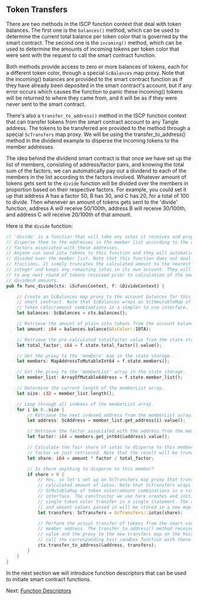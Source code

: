 ## Token Transfers

There are two methods in the ISCP function context that deal with token balances. The
first one is the `balances()` method, which can be used to determine the current total
balance per token color that is governed by the smart contract. The second one is
the `incoming()` method, which can be used to determine the amounts of incoming tokens per
token color that were sent with the request to call the smart contract function.

Both methods provide access to zero or more balances of tokens, each for a different token
color, through a special `ScBalances` map proxy. Note that the incoming() balances are
provided to the smart contract function as if they have already been deposited in the
smart contract's account, but if any error occurs which causes the function to panic these
incoming() tokens will be returned to where they came from, and it will be as if they were
never sent to the smart contract.

There's also a `transfer_to_address()` method in the ISCP function context that can
transfer tokens from the smart contract account to any Tangle address. The tokens to be
transferred are provided to the method through a special `ScTransfers` map proxy. We will
be using the transfer_to_address() method in the dividend example to disperse the incoming
tokens to the member addresses.

The idea behind the dividend smart contract is that once we have set up the list of
members, consisting of address/factor pairs, and knowing the total sum of the factors, we
can automatically pay out a dividend to each of the members in the list according to the
factors involved. Whatever amount of tokens gets sent to the `divide` function will be
divided over the members in proportion based on their respective factors. For example, you
could set it up that address A has a factor 50, B has 30, and C has 20, for a total of 100
to divide. Then whenever an amount of tokens gets sent to the 'divide' function, address A
will receive 50/100th, address B will receive 30/100th, and address C will receive
20/100th of that amount.

Here is the `divide` function:

```rust
// 'divide' is a function that will take any iotas it receives and properly
// disperse them to the addresses in the member list according to the dispersion
// factors associated with these addresses.
// Anyone can send iota tokens to this function and they will automatically be
// divided over the member list. Note that this function does not deal with
// fractions. It simply truncates the calculated amount to the nearest lower
// integer and keeps any remaining iotas in its own account. They will be added
// to any next round of tokens received prior to calculation of the new
// dividend amounts.
pub fn func_divide(ctx: &ScFuncContext, f: &DivideContext) {

    // Create an ScBalances map proxy to the account balances for this
    // smart contract. Note that ScBalances wraps an ScImmutableMap of
    // token color/amount combinations in a simpler to use interface.
    let balances: ScBalances = ctx.balances();

    // Retrieve the amount of plain iota tokens from the account balance.
    let amount: i64 = balances.balance(&ScColor::IOTA);

    // Retrieve the pre-calculated totalFactor value from the state storage.
    let total_factor: i64 = f.state.total_factor().value();

    // Get the proxy to the 'members' map in the state storage.
    let members: MapAddressToMutableInt64 = f.state.members();

    // Get the proxy to the 'memberList' array in the state storage.
    let member_list: ArrayOfMutableAddress = f.state.member_list();

    // Determine the current length of the memberList array.
    let size: i32 = member_list.length();

    // Loop through all indexes of the memberList array.
    for i in 0..size {
        // Retrieve the next indexed address from the memberList array.
        let address: ScAddress = member_list.get_address(i).value();

        // Retrieve the factor associated with the address from the members map.
        let factor: i64 = members.get_int64(&address).value();

        // Calculate the fair share of iotas to disperse to this member based on the
        // factor we just retrieved. Note that the result will be truncated.
        let share: i64 = amount * factor / total_factor;

        // Is there anything to disperse to this member?
        if share > 0 {
            // Yes, so let's set up an ScTransfers map proxy that transfers the
            // calculated amount of iotas. Note that ScTransfers wraps an
            // ScMutableMap of token color/amount combinations in a simpler to use
            // interface. The constructor we use here creates and initializes a
            // single token color transfer in a single statement. The actual color
            // and amount values passed in will be stored in a new map on the host.
            let transfers: ScTransfers = ScTransfers::iotas(share);

            // Perform the actual transfer of tokens from the smart contract to the
            // member address. The transfer_to_address() method receives the address
            // value and the proxy to the new transfers map on the host, and will
            // call the corresponding host sandbox function with these values.
            ctx.transfer_to_address(&address, transfers);
        }
    }
}
```

In the next section we will introduce function descriptors that can be used to initiate
smart contract functions.

Next: [Function Descriptors](funcdesc.md)
